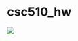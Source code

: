 # csc510_hw
<a
href = "https://github.com/lamonkey/csc510_hw/actions/workflows/python_unit_test.yml" >
<img src="https://github.com/lamonkey/csc510_hw/actions/workflows/python_unit_test.yml/badge.svg?event=push"></a>
